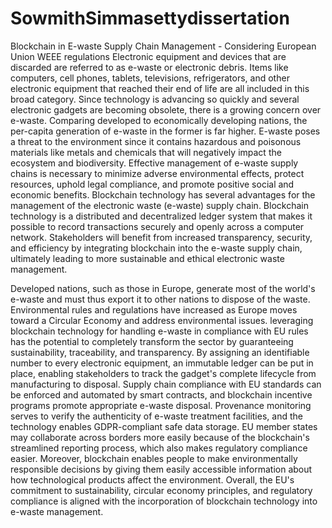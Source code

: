 # SowmithSimmasettydissertation
Blockchain in E-waste Supply Chain Management - Considering European Union WEEE regulations
Electronic equipment and devices that are discarded are referred to as e-waste or electronic debris. Items like computers, cell phones, tablets, televisions, refrigerators, and other electronic equipment that reached their end of life are all included in this broad category. Since technology is advancing so quickly and several electronic gadgets are becoming obsolete, there is a growing concern over e-waste. Comparing developed to economically developing nations, the per-capita generation of e-waste in the former is far higher. E-waste poses a threat to the environment since it contains hazardous and poisonous materials like metals and chemicals that will negatively impact the ecosystem and biodiversity. Effective management of e-waste supply chains is necessary to minimize adverse environmental effects, protect resources, uphold legal compliance, and promote positive social and economic benefits. Blockchain technology has several advantages for the management of the electronic waste (e-waste) supply chain. Blockchain technology is a distributed and decentralized ledger system that makes it possible to record transactions securely and openly across a computer network. Stakeholders will benefit from increased transparency, security, and efficiency by integrating blockchain into the e-waste supply chain, ultimately leading to more sustainable and ethical electronic waste management.

Developed nations, such as those in Europe, generate most of the world's e-waste and must thus export it to other nations to dispose of the waste. Environmental rules and regulations have increased as Europe moves toward a Circular Economy and address environmental issues. leveraging blockchain technology for handling e-waste in compliance with EU rules has the potential to completely transform the sector by guaranteeing sustainability, traceability, and transparency. By assigning an identifiable number to every electronic equipment, an immutable ledger can be put in place, enabling stakeholders to track the gadget's complete lifecycle from manufacturing to disposal. Supply chain compliance with EU standards can be enforced and automated by smart contracts, and blockchain incentive programs promote appropriate e-waste disposal. Provenance monitoring serves to verify the authenticity of e-waste treatment facilities, and the technology enables GDPR-compliant safe data storage. EU member states may collaborate across borders more easily because of the blockchain's streamlined reporting process, which also makes regulatory compliance easier. Moreover, blockchain enables people to make environmentally responsible decisions by giving them easily accessible information about how technological products affect the environment. Overall, the EU's commitment to sustainability, circular economy principles, and regulatory compliance is aligned with the incorporation of blockchain technology into e-waste management.
